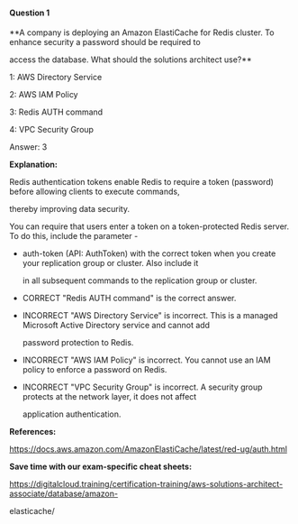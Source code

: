 #### Question  1


**A company is deploying an Amazon ElastiCache for Redis cluster. To enhance security a password should be required to

access the database. What should the solutions architect use?**


1: AWS Directory Service


2: AWS IAM Policy


3: Redis AUTH command


4: VPC Security Group


Answer: 3


**Explanation:**


Redis authentication tokens enable Redis to require a token (password) before allowing clients to execute commands,

thereby improving data security.


You can require that users enter a token on a token-protected Redis server. To do this, include the parameter -


- auth-token (API: AuthToken) with the correct token when you create your replication group or cluster. Also include it

  in all subsequent commands to the replication group or cluster.


- CORRECT "Redis AUTH command" is the correct answer.


- INCORRECT "AWS Directory Service" is incorrect. This is a managed Microsoft Active Directory service and cannot add

  password protection to Redis.


- INCORRECT "AWS IAM Policy" is incorrect. You cannot use an IAM policy to enforce a password on Redis.


- INCORRECT "VPC Security Group" is incorrect. A security group protects at the network layer, it does not affect

  application authentication.


**References:**


https://docs.aws.amazon.com/AmazonElastiCache/latest/red-ug/auth.html


**Save time with our exam-specific cheat sheets:**


https://digitalcloud.training/certification-training/aws-solutions-architect-associate/database/amazon-

elasticache/

